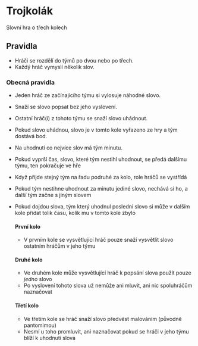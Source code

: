 # Trojkolák
Slovní hra o třech kolech

## Pravidla
* Hráči se rozdělí do týmů po dvou nebo po třech.
* Každý hráč vymyslí několik slov.

### Obecná pravidla
* Jeden hráč ze začínajícího týmu si vylosuje náhodné slovo.
* Snaží se slovo popsat bez jeho vyslovení.
* Ostatní hráč(i) z tohoto týmu se snaží slovo uhádnout.
* Pokud slovo uhádnou, slovo je v tomto kole vyřazeno ze hry a tým dostává bod.
* Na uhodnutí co nejvíce slov má tým minutu.
* Pokud vyprší čas, slovo, které tým nestihl uhodnout, se předá dalšímu týmu, ten pokračuje ve hře
* Když přijde stejný tým na řadu podruhé za kolo, role hráčů se vystřídá
* Pokud tým nestihne uhodnout za minutu jediné slovo, nechává si ho, a další tým začne s jiným slovem
* Pokud dojdou slova, tým který uhodnul poslední slovo si může v dalším kole přídat tolik času, kolik mu v tomto kole zbylo

    #### První kolo
    * V prvním kole se vysvětlující hráč pouze snaží vysvětlit slovo ostatním hráčům v jeho týmu
    #### Druhé kolo
    * Ve druhém kole může vysvětlující hráč k popsání slova použít pouze _jedno_ slovo
    * Po vyslovení tohoto slova už nemůže ani mluvit, ani nic spoluhráčům naznačovat
    #### Třetí kolo
    * Ve třetím kole se hráč snaží slovo předvést malováním (původně pantomimou)
    * Nesmí u toho promluvit, ani naznačovat pokud se hráči v jeho týmu blíží k uhodnutí slova
